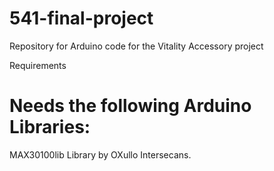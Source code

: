 # 541-final-project
Repository for Arduino code for the Vitality Accessory project

Requirements

# Needs the following Arduino Libraries:

MAX30100lib Library by OXullo Intersecans.
